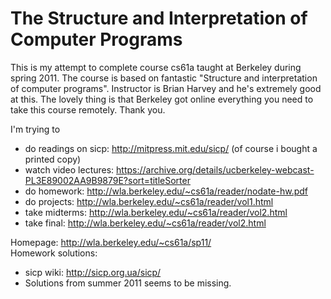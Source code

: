 # The Structure and Interpretation of Computer Programs

This is my attempt to complete course cs61a taught at Berkeley during spring 2011.
The course is based on fantastic "Structure and interpretation of computer programs".
Instructor is Brian Harvey and he's extremely good at this.
The lovely thing is that Berkeley got online everything you need to take this course remotely. Thank you.

I'm trying to
 - do readings on sicp: http://mitpress.mit.edu/sicp/ (of course i bought a printed copy)
 - watch video lectures: https://archive.org/details/ucberkeley-webcast-PL3E89002AA9B9879E?sort=titleSorter
 - do homework: http://wla.berkeley.edu/~cs61a/reader/nodate-hw.pdf
 - do projects: http://wla.berkeley.edu/~cs61a/reader/vol1.html
 - take midterms: http://wla.berkeley.edu/~cs61a/reader/vol2.html
 - take final: http://wla.berkeley.edu/~cs61a/reader/vol2.html

Homepage: http://wla.berkeley.edu/~cs61a/sp11/  
Homework solutions:
 - sicp wiki: http://sicp.org.ua/sicp/
 - Solutions from summer 2011 seems to be missing.
